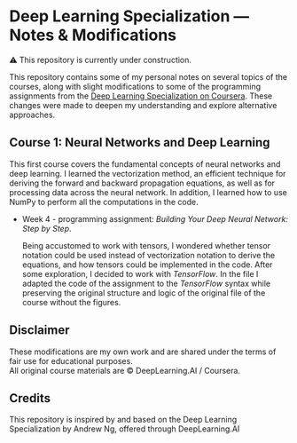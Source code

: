 # Deep Learning Specialization — Notes & Modifications

⚠️ This repository is currently under construction.



This repository contains some of my personal notes on several topics of the courses, along with slight modifications to some of
the programming assignments from the [Deep Learning Specialization on Coursera](https://www.coursera.org/specializations/deep-learning).
These changes were made to deepen my understanding and explore alternative approaches.




##  Course 1: Neural Networks and Deep Learning

This first course covers the fundamental concepts of neural networks and deep learning. I learned the vectorization method, an efficient technique for deriving the forward and backward propagation equations, as well as for processing data across the neural network.
In addition, I learned how to use NumPy to perform all the computations in the code.


*  Week 4 - programming assignment: *Building Your Deep Neural Network: Step by Step*.
  
   Being accustomed to work with tensors, I wondered whether tensor notation could be used instead of vectorization notation to derive the equations, and how tensors could be implemented in the code. After some exploration, I decided to work with *TensorFlow*. 
   In the file []() I adapted the code of the assignment to the  *TensorFlow* syntax while preserving the original structure and logic of the original file of the course without the figures. 


## Disclaimer
These modifications are my own work and are shared under the terms of fair use for educational purposes.  
All original course materials are © DeepLearning.AI / Coursera.

## Credits

This repository is inspired by and based on the Deep Learning Specialization by Andrew Ng, offered through DeepLearning.AI
